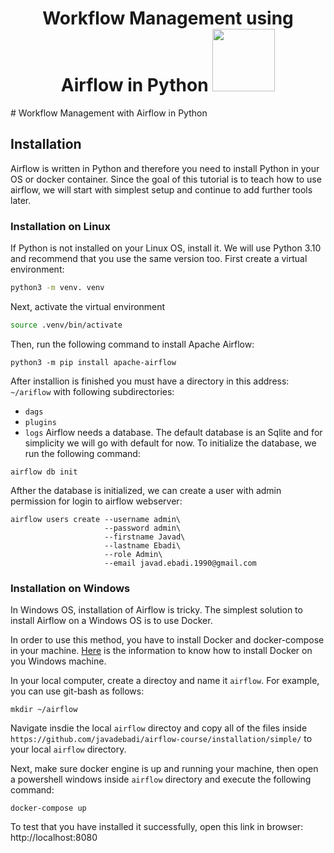 <h1 style="align-items: center; text-align: center">
    Workflow Management using Airflow in Python  <img src="https://upload.wikimedia.org/wikipedia/commons/d/de/AirflowLogo.png" width="100">
</h1>
# Workflow Management with Airflow in Python

## Installation
Airflow is written in Python and therefore you need to install Python in your OS or docker container. Since the goal of this tutorial is to teach how to use airflow, we will start with simplest setup and continue to add further tools later.

### Installation on Linux
If Python is not installed on your Linux OS, install it. We will use Python 3.10 and recommend that you use the same version too.
First create a virtual environment:
```bash
python3 -m venv. venv
```
Next, activate the virtual environment
```bash
source .venv/bin/activate
```
Then, run the following command to install Apache Airflow:
```
python3 -m pip install apache-airflow
```
After installion is finished you must have a directory in this address: `~/ariflow` with following subdirectories:
- `dags`
- `plugins`
- `logs`
Airflow needs a database. The default database is an Sqlite and for simplicity we will go with default for now. To initialize the database, we run the following command:
```
airflow db init
```
Afther the database is initialized, we can create a user with admin permission for login to airflow webserver:
```
airflow users create --username admin\
                     --password admin\
                     --firstname Javad\
                     --lastname Ebadi\
                     --role Admin\
                     --email javad.ebadi.1990@gmail.com

```



### Installation on Windows
In Windows OS, installation of Airflow is tricky. The simplest solution to install Airflow on a Windows OS is to use Docker.

In order to use this method, you have to install Docker and docker-compose in your machine. [Here](https://docs.docker.com/desktop/install/windows-install/) is the information to know how to install Docker on you Windows machine.

In your local computer, create a directoy and name it `airflow`.  For example, you can use git-bash as follows:
```
mkdir ~/airflow
```
Navigate insdie the local `airflow` directoy and copy all of the files inside `https://github.com/javadebadi/airflow-course/installation/simple/` to your local `airflow` directory.

Next, make sure docker engine is up and running your machine, then open a powershell windows inside `airflow` directory and execute the following command:

```
docker-compose up
```

To test that you have installed it successfully, open this link in browser: http://localhost:8080